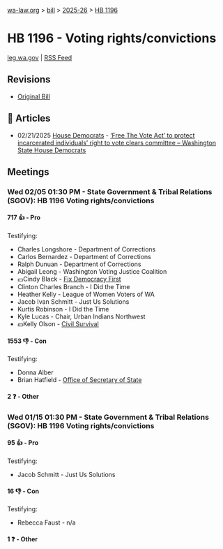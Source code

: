 [wa-law.org](/) > [bill](/bill/) > [2025-26](/bill/2025-26/) > [HB 1196](/bill/2025-26/hb/1196/)

# HB 1196 - Voting rights/convictions
[leg.wa.gov](https://app.leg.wa.gov/billsummary?BillNumber=1196&Year=2025&Initiative=false) | [RSS Feed](./rss.xml)

## Revisions
* [Original Bill](1/)

## 📰 Articles
* 02/21/2025 [House Democrats](/org/house_democrats/) - [‘Free The Vote Act’ to protect incarcerated individuals’ right to vote clears committee – Washington State House Democrats](https://housedemocrats.wa.gov/blog/2025/02/21/free-the-vote-act/#:~:text=House%20Bill%201196)

## Meetings
### Wed 02/05 01:30 PM - State Government & Tribal Relations (SGOV): HB 1196 Voting rights/convictions
#### 717 👍 - Pro
Testifying:
* Charles Longshore - Department of Corrections
* Carlos Bernardez - Department of Corrections
* Ralph Dunuan - Department of Corrections
* Abigail Leong - Washington Voting Justice Coalition
* 💵Cindy Black - [Fix Democracy First](/org/fix_democracy_first/)
* Clinton Charles Branch - I Did the Time
* Heather Kelly - League of Women Voters of WA
* Jacob Ivan Schmitt - Just Us Solutions
* Kurtis Robinson - I Did the Time
* Kyle Lucas - Chair, Urban Indians Northwest
* 💵Kelly Olson - [Civil Survival](/org/civil_survival/)

#### 1553 👎 - Con
Testifying:
* Donna Alber
* Brian Hatfield - [Office of Secretary of State](/org/office_of_secretary_of_state/)

#### 2 ❓ - Other

### Wed 01/15 01:30 PM - State Government & Tribal Relations (SGOV): HB 1196 Voting rights/convictions
#### 95 👍 - Pro
Testifying:
* Jacob Schmitt - Just Us Solutions

#### 16 👎 - Con
Testifying:
* Rebecca Faust - n/a

#### 1 ❓ - Other
